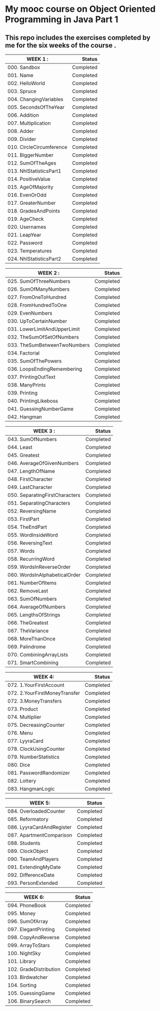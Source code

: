 # My mooc course on Object Oriented Programming in Java Part 1

## This repo includes the exercises completed by me for the six weeks of the course .

| WEEK 1 :                         | Status  |
| -------------------------------- | ---------: |
| 000. Sandbox                          |Completed         |		
| 001. Name                             |Completed 		    
|002. HelloWorld                        |Completed		
|003. Spruce                          	|Completed		
|004. ChangingVariables                 |Completed		
|005. SecondsOfTheYear	                |Completed		
|006. Addition	                        |Completed		
|007. Multiplication                  	|Completed		
|008. Adder	                            |Completed		
|009. Divider                         	|Completed		
|010. CircleCircumference	              |Completed		
|011. BiggerNumber                      |Completed		
|012. SumOfTheAges	                    |Completed		
|013. NhlStatisticsPart1	              |Completed		
|014. PositiveValue	                    |Completed		
|015. AgeOfMajority                   	|Completed		
|016. EvenOrOdd	                        |Completed		
|017. GreaterNumber	                    |Completed		
|018. GradesAndPoints	                  |Completed		
|019. AgeCheck	                        |Completed		
|020. Usernames	                        |Completed		
|021. LeapYear	                        |Completed		
|022. Password	                        |Completed		
|023. Temperatures	                    |Completed		
|024. NhlStatisticsPart2	              |Completed	

| WEEK 2 :                         | Status       |
| -------------------------------- | -----------: |
|025. SumOfThreeNumbers	                |Completed		
|026. SumOfManyNumbers                	|Completed		
|027. FromOneToHundred                	|Completed		
|028. FromHundredToOne                	|Completed		
|029. EvenNumbers	                      |Completed		
|030. UpToCertainNumber	                |Completed		
|031. LowerLimitAndUpperLimit         	|Completed		
|032. TheSumOfSetOfNumbers	            |Completed		
|033. TheSumBetweenTwoNumbers	          |Completed		
|034. Factorial	                        |Completed		
|035. SumOfThePowers                  	|Completed		
|036. LoopsEndingRemembering	          |Completed		
|037. PrintingOutText	                  |Completed		
|038. ManyPrints	                      |Completed		
|039. Printing	                        |Completed		
|040. PrintingLikeboss	                |Completed		
|041. GuessingNumberGame              	|Completed		
|042. Hangman	                          |Completed	


|  WEEK 3 :                        | Status       | 
| -------------------------------- | -----------: |
|043. SumOfNumbers                    	|Completed		
|044. Least	                            |Completed		
|045. Greatest                        	|Completed		
|046. AverageOfGivenNumbers             |Completed		
|047. LengthOfName	                    |Completed		
|048. FirstCharacter                  	|Completed		
|049. LastCharacter	                    |Completed		
|050. SeparatingFirstCharacters	        |Completed		
|051. SeparatingCharacters            	|Completed		
|052. ReversingName	                    |Completed		
|053. FirstPart	                        |Completed		
|054. TheEndPart	                      |Completed		
|055. WordInsideWord	                  |Completed		
|056. ReversingText	                    |Completed		
|057. Words	                            |Completed		
|058. RecurringWord	                    |Completed		
|059. WordsInReverseOrder             	|Completed		
|060. WordsInAlphabeticalOrder	        |Completed		
|061. NumberOfItems	                    |Completed		
|062. RemoveLast                      	|Completed		
|063. SumOfNumbers	                    |Completed		
|064. AverageOfNumbers	        	      |Completed
|065. LengthsOfStrings			            |Completed
|066. TheGreatest	                      |Completed		
|067. TheVariance                      	|Completed		
|068. MoreThanOnce                     	|Completed		
|069. Palindrome	                      |Completed		
|070. CombiningArrayLists             	|Completed		
|071. SmartCombining	                  |Completed		


|  WEEK 4:                           |Status  |
| -------------------------------- | -----------:|
|072. 1.YourFirstAccount              	|Completed		
|072. 2.YourFirstMoneyTransfer        	|Completed		
|072. 3.MoneyTransfers	                |Completed		
|073. Product	                          |Completed		
|074. Multiplier                      	|Completed		
|075. DecreasingCounter	                |Completed		
|076. Menu                            	|Completed		
|077. LyyraCard	                        |Completed		
|078. ClockUsingCounter	                |Completed		
|079. NumberStatistics	                |Completed		
|080. Dice	                            |Completed		
|081. PasswordRandomizer              	|Completed		
|082. Lottery	                          |Completed		
|083. HangmanLogic	                    |Completed		


| WEEK 5:                          | Status       |
| -------------------------------- | -----------: |
|084. OverloadedCounter	           |Completed		
|085. Reformatory                  |Completed		
|086. LyyraCardAndRegister	       |Completed		
|087. ApartmentComparison		       |Completed
|088. Students			               |Completed
|089. ClockObject			             |Completed
|090. TeamAndPlayers			         |Completed   
|091. ExtendingMyDate			         |Completed
|092. DifferenceDate			         |Completed
|093. PersonExtended			         |Completed


| WEEK 6:                          | Status       |
| -------------------------------- | -----------: |
|094. PhoneBook                     |Completed
|095. Money                         |Completed
|096. SumOfArray                    |Completed
|097. ElegantPrinting               |Completed
|098. CopyAndReverse                |Completed
|099. ArrayToStars                  |Completed
|100. NightSky                      |Completed
|101. Library                       |Completed
|102. GradeDistribution             |Completed
|103. Birdwatcher                   |Completed
|104. Sorting                       |Completed
|105. GuessingGame                  |Completed
|106. BinarySearch                  |Completed

